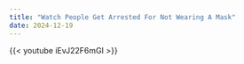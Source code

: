```yaml
---
title: "Watch People Get Arrested For Not Wearing A Mask"
date: 2024-12-19
---
```


{{< youtube iEvJ22F6mGI >}}
